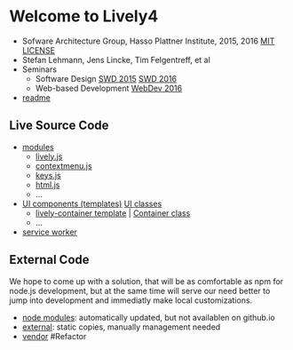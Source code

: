 # Welcome to Lively4 

* Sofware Architecture Group, Hasso Plattner Institute,  2015, 2016 [MIT LICENSE](LICENSE)
* Stefan Lehmann, Jens Lincke, Tim Felgentreff, et al
* Seminars
  * Software Design  [SWD 2015](https://lively-kernel.org/lively4/Lively4.wiki/SWD15.md) 
   [SWD 2016](https://lively-kernel.org/lively4/Lively4.wiki/SWD16.md)
  * Web-based Development [WebDev 2016](https://lively-kernel.org/lively4/Lively4.wiki/WebDev16.md) 
* [readme](README.md)

## Live Source Code

* [modules](src/client/) 
  * [lively.js](src/client/lively.js)
  * [contextmenu.js](src/client/contextmenu.js)
  * [keys.js](src/client/keys.js)
  * [html.js](src/client/html.js)
  * ...
* [UI components (templates)](templates/) [UI classes](templates/classes/) 
  * [lively-container template](templates/lively-container.html) |  [Container class](templates/classes/Container.js)
  * ...
* [service worker](src/swx/)


## External Code

We hope to come up with a solution, that will be as comfortable as npm for node.js development, 
but at the same time will serve our need better to jump into development and immediatly make local customizations. 

* [node modules](node_modules/): automatically updated, but not availablen on github.io
* [external](src/external/): static copies, manually management needed
* [vendor](vendor/) #Refactor



